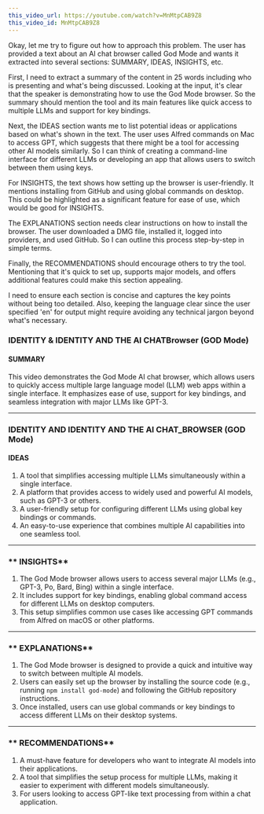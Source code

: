 ```yaml
---
this_video_url: https://youtube.com/watch?v=MnMtpCAB9Z8
this_video_id: MnMtpCAB9Z8
---
```

<think>
Okay, let me try to figure out how to approach this problem. The user has provided a text about an AI chat browser called God Mode and wants it extracted into several sections: SUMMARY, IDEAS, INSIGHTS, etc. 

First, I need to extract a summary of the content in 25 words including who is presenting and what's being discussed. Looking at the input, it's clear that the speaker is demonstrating how to use the God Mode browser. So the summary should mention the tool and its main features like quick access to multiple LLMs and support for key bindings.

Next, the IDEAS section wants me to list potential ideas or applications based on what's shown in the text. The user uses Alfred commands on Mac to access GPT, which suggests that there might be a tool for accessing other AI models similarly. So I can think of creating a command-line interface for different LLMs or developing an app that allows users to switch between them using keys.

For INSIGHTS, the text shows how setting up the browser is user-friendly. It mentions installing from GitHub and using global commands on desktop. This could be highlighted as a significant feature for ease of use, which would be good for INSIGHTS.

The EXPLANATIONS section needs clear instructions on how to install the browser. The user downloaded a DMG file, installed it, logged into providers, and used GitHub. So I can outline this process step-by-step in simple terms.

Finally, the RECOMMENDATIONS should encourage others to try the tool. Mentioning that it's quick to set up, supports major models, and offers additional features could make this section appealing.

I need to ensure each section is concise and captures the key points without being too detailed. Also, keeping the language clear since the user specified 'en' for output might require avoiding any technical jargon beyond what's necessary.
</think>

### IDENTITY & IDENTITY AND THE AI CHATBrowser (GOD Mode)

#### **SUMMARY**  
This video demonstrates the God Mode AI chat browser, which allows users to quickly access multiple large language model (LLM) web apps within a single interface. It emphasizes ease of use, support for key bindings, and seamless integration with major LLMs like GPT-3.

---

### **IDENTITY AND IDENTITY AND THE AI CHAT_BROWSER (GOD Mode)**  

#### **IDEAS**  
1. A tool that simplifies accessing multiple LLMs simultaneously within a single interface.  
2. A platform that provides access to widely used and powerful AI models, such as GPT-3 or others.  
3. A user-friendly setup for configuring different LLMs using global key bindings or commands.  
4. An easy-to-use experience that combines multiple AI capabilities into one seamless tool.  

---

### ** INSIGHTS**  
1. The God Mode browser allows users to access several major LLMs (e.g., GPT-3, Po, Bard, Bing) within a single interface.  
2. It includes support for key bindings, enabling global command access for different LLMs on desktop computers.  
3. This setup simplifies common use cases like accessing GPT commands from Alfred on macOS or other platforms.  

---

### ** EXPLANATIONS**  

1. The God Mode browser is designed to provide a quick and intuitive way to switch between multiple AI models.  
2. Users can easily set up the browser by installing the source code (e.g., running `npm install god-mode`) and following the GitHub repository instructions.  
3. Once installed, users can use global commands or key bindings to access different LLMs on their desktop systems.  

---

### ** RECOMMENDATIONS**  

1. A must-have feature for developers who want to integrate AI models into their applications.  
2. A tool that simplifies the setup process for multiple LLMs, making it easier to experiment with different models simultaneously.  
3. For users looking to access GPT-like text processing from within a chat application.
